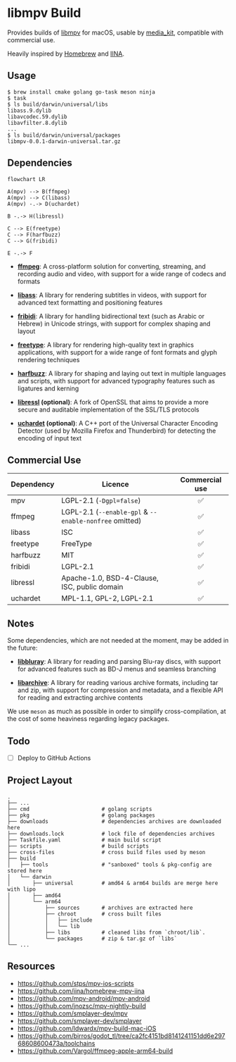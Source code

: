 # libmpv Build

Provides builds of [libmpv](https://github.com/mpv-player/mpv) for macOS, usable
by [media_kit](https://github.com/alexmercerind/media_kit), compatible with
commercial use.

Heavily inspired by [Homebrew](https://github.com/Homebrew/brew) and
[IINA](https://github.com/iina/iina).

## Usage

```shell
$ brew install cmake golang go-task meson ninja
$ task
$ ls build/darwin/universal/libs
libass.9.dylib
libavcodec.59.dylib
libavfilter.8.dylib
...
$ ls build/darwin/universal/packages
libmpv-0.0.1-darwin-universal.tar.gz
```

## Dependencies

```mermaid
flowchart LR

A(mpv) --> B(ffmpeg)
A(mpv) --> C(libass)
A(mpv) -.-> D(uchardet)

B -.-> H(libressl)

C --> E(freetype)
C --> F(harfbuzz)
C --> G(fribidi)

E -.-> F
```

- [**ffmpeg**](https://ffmpeg.org): A cross-platform solution for converting,
  streaming, and recording audio and video, with support for a wide range of
  codecs and formats

- [**libass**](https://github.com/libass/libass): A library for rendering
  subtitles in videos, with support for advanced text formatting and positioning
  features

- [**fribidi**](https://github.com/fribidi/fribidi): A library for handling
  bidirectional text (such as Arabic or Hebrew) in Unicode strings, with support
  for complex shaping and layout

- [**freetype**](https://sourceforge.net/projects/freetype/): A library for
  rendering high-quality text in graphics applications, with support for a wide
  range of font formats and glyph rendering techniques

- [**harfbuzz**](https://github.com/harfbuzz/harfbuzz): A library for shaping
  and laying out text in multiple languages and scripts, with support for
  advanced typography features such as ligatures and kerning

- **[libressl](https://www.libressl.org/) (optional)**: A fork of OpenSSL that
  aims to provide a more secure and auditable implementation of the SSL/TLS
  protocols

- **[uchardet](https://www.freedesktop.org/wiki/Software/uchardet/)
  (optional)**: A C++ port of the Universal Character Encoding Detector (used by Mozilla Firefox and Thunderbird) for detecting the encoding of input text

## Commercial Use

| Dependency | Licence                                                | Commercial use |
| ---------- | ------------------------------------------------------ | :------------: |
| mpv        | LGPL-2.1 (`-Dgpl=false`)                               |       ✅       |
| ffmpeg     | LGPL-2.1 (`--enable-gpl` & `--enable-nonfree` omitted) |       ✅       |
| libass     | ISC                                                    |       ✅       |
| freetype   | FreeType                                               |       ✅       |
| harfbuzz   | MIT                                                    |       ✅       |
| fribidi    | LGPL-2.1                                               |       ✅       |
| libressl   | Apache-1.0, BSD-4-Clause, ISC, public domain           |       ✅       |
| uchardet   | MPL-1.1, GPL-2, LGPL-2.1                               |       ✅       |

## Notes

Some dependencies, which are not needed at the moment, may be added in the
future:

- [**libbluray**](https://code.videolan.org/videolan/libbluray): A library for
  reading and parsing Blu-ray discs, with support for advanced features such as
  BD-J menus and seamless branching

- [**libarchive**](https://github.com/libarchive/libarchive): A library for
  reading various archive formats, including tar and zip, with support for
  compression and metadata, and a flexible API for reading and extracting
  archive contents

We use `meson` as much as possible in order to simplify cross-compilation, at
the cost of some heaviness regarding legacy packages.

## Todo

- [ ] Deploy to GitHub Actions

## Project Layout

```
.
├── ...
├── cmd                       # golang scripts
├── pkg                       # golang packages
├── downloads                 # dependencies archives are downloaded here
├── downloads.lock            # lock file of dependencies archives
├── Taskfile.yaml             # main build script
├── scripts                   # build scripts
├── cross-files               # cross build files used by meson
├── build
│   ├── tools                 # "sanboxed" tools & pkg-config are stored here
│   └── darwin
│       ├── universal         # amd64 & arm64 builds are merge here with lipo
│       ├── amd64
│       └── arm64
│           ├── sources       # archives are extracted here
│           ├── chroot        # cross built files
│           │   ├── include
│           │   └── lib
│           ├── libs          # cleaned libs from `chroot/lib`.
│           └── packages      # zip & tar.gz of `libs`
└── ...
```

## Resources

- https://github.com/stps/mpv-ios-scripts
- https://github.com/iina/homebrew-mpv-iina
- https://github.com/mpv-android/mpv-android
- https://github.com/jnozsc/mpv-nightly-build
- https://github.com/smplayer-dev/mpv
- https://github.com/smplayer-dev/smplayer
- https://github.com/ldwardx/mpv-build-mac-iOS
- https://github.com/birros/godot_tl/tree/ca2fc4151bd8141241151dd6e29768608600473a/toolchains
- https://github.com/Vargol/ffmpeg-apple-arm64-build
